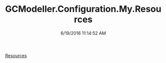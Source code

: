 ﻿---
title: GCModeller.Configuration.My.Resources
date: 6/19/2016 11:14:52 AM
---

[Resources](T-GCModeller.Configuration.My.Resources.Resources.html)
